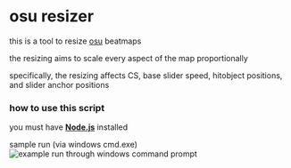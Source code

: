 # osu resizer
this is a tool to resize [osu](https://osu.ppy.sh) beatmaps

the resizing aims to scale every aspect of the map proportionally

specifically, the resizing affects CS, base slider speed, hitobject positions, and slider anchor positions

### how to use this script
you must have **[Node.js](https://nodejs.org/)** installed

sample run (via windows cmd.exe)  
![example run through windows command prompt](https://cdn.discordapp.com/attachments/122787726142603264/532032390357450754/output.gif "example run through windows command prompt")
